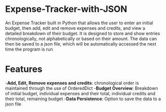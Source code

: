 # Expense-Tracker-with-JSON

An Expense Tracker built in Python that allows the user to enter an initial budget, then add, edit and remove expenses and credits, and view a detailed breakdown of their budget. It is designed to store and show entries chronologically, not alphabetically or based on their amount. The data can then be saved to a json file, which will be automatically accessed the next time the program is run

# Features

-**Add, Edit, Remove expenses and credits**: chronological order is maintained through the use of OrderedDict
-**Budget Overview**: Breakdown of initial budget, individual expenses and their total, individual credits and their total, remaining budget
-**Data Persistence**: Option to save the data to a json file
